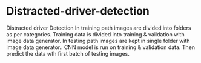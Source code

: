 # Distracted-driver-detection
Distracted driver Detection
In training path images are divided into folders as per categories.
Training data is divided into training & vaildation with image data generator.
In testing path images are kept in single folder with image data generator..
CNN model is run on training & validation data.
Then predict the data wth first batch of testing images.
